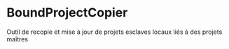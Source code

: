 # BoundProjectCopier
Outil de recopie et mise à jour de projets esclaves locaux liés à des projets maîtres
